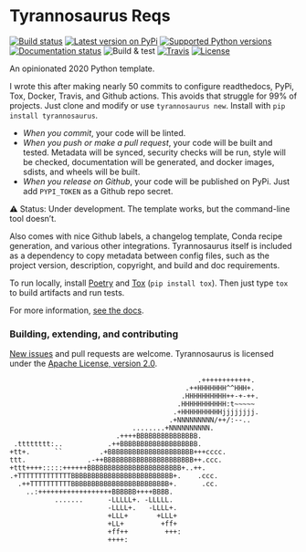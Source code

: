 # Tyrannosaurus Reqs

[![Build status](https://img.shields.io/pypi/status/tyrannosaurus)](https://pypi.org/project/tyrannosaurus/)
[![Latest version on PyPi](https://badge.fury.io/py/tyrannosaurus.svg)](https://pypi.org/project/tyrannosaurus/)
[![Supported Python versions](https://img.shields.io/pypi/pyversions/tyrannosaurus.svg)](https://pypi.org/project/tyrannosaurus/)
[![Documentation status](https://readthedocs.org/projects/tyrannosaurus/badge/?version=latest&style=flat-square)](https://readthedocs.org/projects/tyrannosaurus/)
![Build & test](https://github.com/dmyersturnbull/tyrannosaurus/workflows/Build%20&%20test/badge.svg)
[![Travis](https://travis-ci.org/dmyersturnbull/tyrannosaurus.svg?branch=master)](https://travis-ci.org/dmyersturnbull/tyrannosaurus)
[![License](https://img.shields.io/badge/License-Apache%202.0-blue.svg)](https://opensource.org/licenses/Apache-2.0)

An opinionated 2020 Python template.

I wrote this after making nearly 50 commits to configure
readthedocs, PyPi, Tox, Docker, Travis, and Github actions.
This avoids that struggle for 99% of projects.
Just clone and modify or use `tyrannosaurus new`.
Install with `pip install tyrannosaurus`.

- _When you commit_, your code will be linted.
- _When you push or make a pull request_, your code will be built and tested.
  Metadata will be synced, security checks will be run, style will be checked,
  documentation will be generated, and docker images, sdists, and wheels will be built.
- _When you release on Github_, your code will be published on PyPi.
  Just add `PYPI_TOKEN` as a Github repo secret.

⚠ Status: Under development. The template works, but the command-line tool doesn’t.

Also comes with nice Github labels, a changelog template,
Conda recipe generation, and various other integrations.
Tyrannosaurus itself is included as a dependency to copy metadata between config files,
such as the project version, description, copyright, and build and doc requirements.

To run locally, install [Poetry](https://github.com/python-poetry/poetry)
and [Tox](https://tox.readthedocs.io/en/latest/) (`pip install tox`).
Then just type `tox` to build artifacts and run tests.

For more information, [see the docs](https://tyrannosaurus.readthedocs.io/en/stable/).


### Building, extending, and contributing

[New issues](https://github.com/dmyersturnbull/tyrannosaurus/issues) and pull requests are welcome.
Tyrannosaurus is licensed under the [Apache License, version 2.0](https://www.apache.org/licenses/LICENSE-2.0).



```
                                              .++++++++++++.
                                           .++HHHHHHH^^HHH+.
                                          .HHHHHHHHHH++-+-++.
                                         .HHHHHHHHHHH:t~~~~~
                                        .+HHHHHHHHHHjjjjjjjj.
                                       .+NNNNNNNNN/++/:--..
                              ........+NNNNNNNNNN.
                          .++++BBBBBBBBBBBBBBB.
 .tttttttt:..           .++BBBBBBBBBBBBBBBBBBB.
+tt+.      ``         .+BBBBBBBBBBBBBBBBBBBBB+++cccc.
ttt.               .-++BBBBBBBBBBBBBBBBBBBBBB++.ccc.
+ttt++++:::::++++++BBBBBBBBBBBBBBBBBBBBBBB+..++.
.+TTTTTTTTTTTTTBBBBBBBBBBBBBBBBBBBBBBBBB+.    .ccc.
  .++TTTTTTTTTTBBBBBBBBBBBBBBBBBBBBBBBB+.      .cc.
    ..:++++++++++++++++++BBBBBB++++BBBB.
           .......      -LLLLL+. -LLLLL.
                        -LLLL+.   -LLLL+.
                        +LLL+       +LLL+
                        +LL+         +ff+
                        +ff++         +++:
                        ++++:
```
